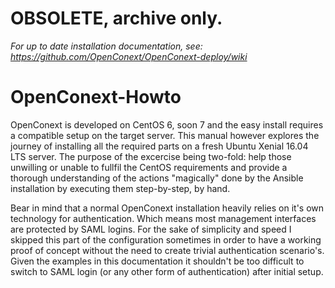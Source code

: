 # OBSOLETE, archive only.

*For up to date installation documentation, see: https://github.com/OpenConext/OpenConext-deploy/wiki*

# OpenConext-Howto
OpenConext is developed on CentOS 6, soon 7 and the easy install requires a compatible setup on the target server. This manual however explores the journey of installing all the required parts on a fresh Ubuntu Xenial 16.04 LTS server. The purpose of the excercise being two-fold: help those unwilling or unable to fullfil the CentOS requirements and provide a thorough understanding of the actions "magically" done by the Ansible installation by executing them step-by-step, by hand.

Bear in mind that a normal OpenConext installation heavily relies on it's own technology for authentication. Which means most management interfaces are protected by SAML logins. For the sake of simplicity and speed I skipped this part of the configuration sometimes in order to have a working proof of concept without the need to create trivial authentication scenario's. Given the examples in this documentation it shouldn't be too difficult to switch to SAML login (or any other form of authentication) after initial setup.
